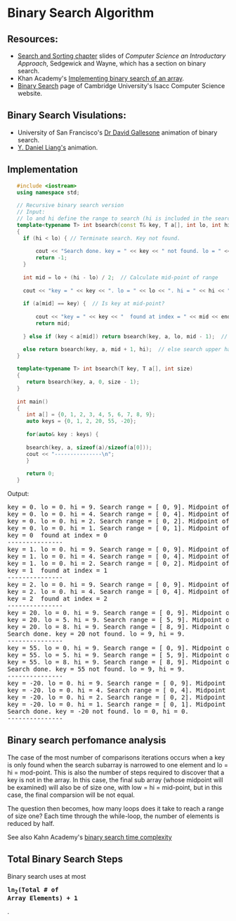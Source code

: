 # Binary Search Algorithm

## Resources:

* [Search and Sorting chapter](https://introcs.cs.princeton.edu/java/lectures/keynote/CS.11.SearchSort.pdf) slides of *Computer Science an Introductary Approach*, Sedgewick and Wayne, which has a section on binary search.
* Khan Academy's [Implementing binary search of an array](https://www.khanacademy.org/computing/computer-science/algorithms/binary-search/a/implementing-binary-search-of-an-array).
* [Binary Search](https://isaaccomputerscience.org/concepts/dsa_search_binary?examBoard=all&stage=all) page of Cambridge University's Isacc Computer Science website.

## Binary Search Visulations:

* University of San Francisco's [Dr David Gallesone](https://www.cs.usfca.edu/~galles/visualization/Search.html) animation of binary search.
* [Y. Daniel Liang's](https://yongdanielliang.github.io/animation/web/BinarySearchNew.html) animation.

## Implementation

```cpp
   #include <iostream>
   using namespace std;
   
   // Recursive binary search version
   // Input:
   // lo and hi define the range to search (hi is included in the search range). 
   template<typename T> int bsearch(const T& key, T a[], int lo, int hi) 
   {
     if (hi < lo) { // Terminate search. Key not found.
   
         cout << "Search done. key = " << key << " not found. lo = " << lo << ", hi = " << hi << ".\n";
         return -1;
     }
   
     int mid = lo + (hi - lo) / 2;  // Calculate mid-point of range
   
     cout << "key = " << key << ". lo = " << lo << ". hi = " << hi << ". Search range = [ " << lo << ", " << hi << "]. Midpoint of range = " << mid << endl;
   
     if (a[mid] == key) {  // Is key at mid-point?
   
         cout << "key = " << key << "  found at index = " << mid << endl;
         return mid;
   
     } else if (key < a[mid]) return bsearch(key, a, lo, mid - 1);  // else search lower half of range

     else return bsearch(key, a, mid + 1, hi);  // else search upper half of range.
   }
   
   template<typename T> int bsearch(T key, T a[], int size)
   {
      return bsearch(key, a, 0, size - 1);
   }
   
   int main()
   {
      int a[] = {0, 1, 2, 3, 4, 5, 6, 7, 8, 9};
      auto keys = {0, 1, 2, 20, 55, -20};
   
      for(auto& key : keys) {
   
	  bsearch(key, a, sizeof(a)/sizeof(a[0]));
	  cout << "---------------\n";
      }
   
      return 0;
   }
```

Output:

<pre>
key = 0. lo = 0. hi = 9. Search range = [ 0, 9]. Midpoint of range = 4
key = 0. lo = 0. hi = 4. Search range = [ 0, 4]. Midpoint of range = 2
key = 0. lo = 0. hi = 2. Search range = [ 0, 2]. Midpoint of range = 1
key = 0. lo = 0. hi = 1. Search range = [ 0, 1]. Midpoint of range = 0
key = 0  found at index = 0
---------------
key = 1. lo = 0. hi = 9. Search range = [ 0, 9]. Midpoint of range = 4
key = 1. lo = 0. hi = 4. Search range = [ 0, 4]. Midpoint of range = 2
key = 1. lo = 0. hi = 2. Search range = [ 0, 2]. Midpoint of range = 1
key = 1  found at index = 1
---------------
key = 2. lo = 0. hi = 9. Search range = [ 0, 9]. Midpoint of range = 4
key = 2. lo = 0. hi = 4. Search range = [ 0, 4]. Midpoint of range = 2
key = 2  found at index = 2
---------------
key = 20. lo = 0. hi = 9. Search range = [ 0, 9]. Midpoint of range = 4
key = 20. lo = 5. hi = 9. Search range = [ 5, 9]. Midpoint of range = 7
key = 20. lo = 8. hi = 9. Search range = [ 8, 9]. Midpoint of range = 8
Search done. key = 20 not found. lo = 9, hi = 9.
---------------
key = 55. lo = 0. hi = 9. Search range = [ 0, 9]. Midpoint of range = 4
key = 55. lo = 5. hi = 9. Search range = [ 5, 9]. Midpoint of range = 7
key = 55. lo = 8. hi = 9. Search range = [ 8, 9]. Midpoint of range = 8
Search done. key = 55 not found. lo = 9, hi = 9.
---------------
key = -20. lo = 0. hi = 9. Search range = [ 0, 9]. Midpoint of range = 4
key = -20. lo = 0. hi = 4. Search range = [ 0, 4]. Midpoint of range = 2
key = -20. lo = 0. hi = 2. Search range = [ 0, 2]. Midpoint of range = 1
key = -20. lo = 0. hi = 1. Search range = [ 0, 1]. Midpoint of range = 0
Search done. key = -20 not found. lo = 0, hi = 0.
---------------
</pre>

## Binary search perfomance analysis 

The case of the most number of comparisons iterations occurs when a key is only found when the search subarray is narrowed to one element and lo = hi = mod-point. This is also the number of steps required to discover that a key is not in the array.
In this case, the final sub array (whose midpoint will be examined) will also be of size one, with low = hi = mid-point, but in this case, the final comparsion will be not equal.

The question then becomes, how many loops does it take to reach a range of size one? Each time through the while-loop, the number of elements is reduced by half.

See also Kahn Academy's [binary search time complexity](https://www.khanacademy.org/computing/computer-science/algorithms/binary-search/a/running-time-of-binary-search)

## Total Binary Search Steps

Binary search uses at most **<pre style='font-family: monospace'>ln<sub>2</sub>(Total # of Array Elements) + 1</pre>**.

